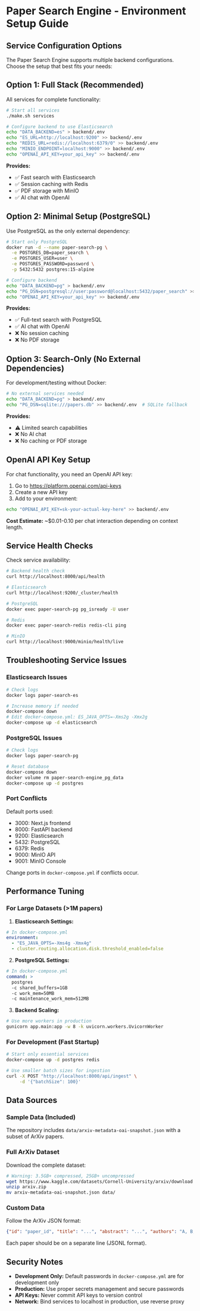 # Paper Search Engine - Environment Setup Guide

## Service Configuration Options

The Paper Search Engine supports multiple backend configurations. Choose the setup that best fits your needs:

## Option 1: Full Stack (Recommended)

All services for complete functionality:

```bash
# Start all services
./make.sh services

# Configure backend to use Elasticsearch
echo "DATA_BACKEND=es" > backend/.env
echo "ES_URL=http://localhost:9200" >> backend/.env
echo "REDIS_URL=redis://localhost:6379/0" >> backend/.env
echo "MINIO_ENDPOINT=localhost:9000" >> backend/.env
echo "OPENAI_API_KEY=your_api_key" >> backend/.env
```

**Provides:**
- ✅ Fast search with Elasticsearch
- ✅ Session caching with Redis  
- ✅ PDF storage with MinIO
- ✅ AI chat with OpenAI

## Option 2: Minimal Setup (PostgreSQL)

Use PostgreSQL as the only external dependency:

```bash
# Start only PostgreSQL
docker run -d --name paper-search-pg \
  -e POSTGRES_DB=paper_search \
  -e POSTGRES_USER=user \
  -e POSTGRES_PASSWORD=password \
  -p 5432:5432 postgres:15-alpine

# Configure backend
echo "DATA_BACKEND=pg" > backend/.env
echo "PG_DSN=postgresql://user:password@localhost:5432/paper_search" >> backend/.env
echo "OPENAI_API_KEY=your_api_key" >> backend/.env
```

**Provides:**
- ✅ Full-text search with PostgreSQL
- ✅ AI chat with OpenAI
- ❌ No session caching
- ❌ No PDF storage

## Option 3: Search-Only (No External Dependencies)

For development/testing without Docker:

```bash
# No external services needed
echo "DATA_BACKEND=pg" > backend/.env
echo "PG_DSN=sqlite:///papers.db" >> backend/.env  # SQLite fallback
```

**Provides:**
- ⚠️ Limited search capabilities
- ❌ No AI chat
- ❌ No caching or PDF storage

## OpenAI API Key Setup

For chat functionality, you need an OpenAI API key:

1. Go to https://platform.openai.com/api-keys
2. Create a new API key
3. Add to your environment:

```bash
echo "OPENAI_API_KEY=sk-your-actual-key-here" >> backend/.env
```

**Cost Estimate:** ~$0.01-0.10 per chat interaction depending on context length.

## Service Health Checks

Check service availability:

```bash
# Backend health check
curl http://localhost:8000/api/health

# Elasticsearch
curl http://localhost:9200/_cluster/health

# PostgreSQL
docker exec paper-search-pg pg_isready -U user

# Redis
docker exec paper-search-redis redis-cli ping

# MinIO
curl http://localhost:9000/minio/health/live
```

## Troubleshooting Service Issues

### Elasticsearch Issues

```bash
# Check logs
docker logs paper-search-es

# Increase memory if needed
docker-compose down
# Edit docker-compose.yml: ES_JAVA_OPTS=-Xms2g -Xmx2g
docker-compose up -d elasticsearch
```

### PostgreSQL Issues

```bash
# Check logs  
docker logs paper-search-pg

# Reset database
docker-compose down
docker volume rm paper-search-engine_pg_data
docker-compose up -d postgres
```

### Port Conflicts

Default ports used:
- 3000: Next.js frontend
- 8000: FastAPI backend  
- 9200: Elasticsearch
- 5432: PostgreSQL
- 6379: Redis
- 9000: MinIO API
- 9001: MinIO Console

Change ports in `docker-compose.yml` if conflicts occur.

## Performance Tuning

### For Large Datasets (>1M papers)

1. **Elasticsearch Settings:**
```yaml
# In docker-compose.yml
environment:
  - "ES_JAVA_OPTS=-Xms4g -Xmx4g"
  - cluster.routing.allocation.disk.threshold_enabled=false
```

2. **PostgreSQL Settings:**
```yaml
# In docker-compose.yml  
command: >
  postgres
  -c shared_buffers=1GB
  -c work_mem=50MB
  -c maintenance_work_mem=512MB
```

3. **Backend Scaling:**
```bash
# Use more workers in production
gunicorn app.main:app -w 8 -k uvicorn.workers.UvicornWorker
```

### For Development (Fast Startup)

```bash
# Start only essential services
docker-compose up -d postgres redis

# Use smaller batch sizes for ingestion
curl -X POST "http://localhost:8000/api/ingest" \
     -d '{"batchSize": 100}'
```

## Data Sources

### Sample Data (Included)

The repository includes `data/arxiv-metadata-oai-snapshot.json` with a subset of ArXiv papers.

### Full ArXiv Dataset

Download the complete dataset:

```bash
# Warning: 3.5GB+ compressed, 25GB+ uncompressed
wget https://www.kaggle.com/datasets/Cornell-University/arxiv/download
unzip arxiv.zip
mv arxiv-metadata-oai-snapshot.json data/
```

### Custom Data

Follow the ArXiv JSON format:

```json
{"id": "paper_id", "title": "...", "abstract": "...", "authors": "A, B, C", "categories": "cat1 cat2", "update_date": "YYYY-MM-DD"}
```

Each paper should be on a separate line (JSONL format).

## Security Notes

- **Development Only:** Default passwords in `docker-compose.yml` are for development only
- **Production:** Use proper secrets management and secure passwords
- **API Keys:** Never commit API keys to version control
- **Network:** Bind services to localhost in production, use reverse proxy

